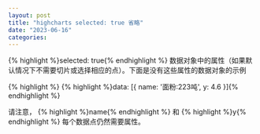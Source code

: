 ```yaml
---
layout: post
title: "highcharts selected: true 省略"
date: "2023-06-16"
categories: 
---
```

<p>{% highlight %}selected: true{% endhighlight %} 数据对象中的属性（如果默认情况下不需要切片或选择相应的点）。下面是没有这些属性的数据对象的示例</p>

{% highlight %}
{% highlight %}data: [{ name: &#39;面粉:223吨&#39;, y: 4.6 }]{% endhighlight %}

<p>请注意， {% highlight %}name{% endhighlight %} 和 {% highlight %}y{% endhighlight %} 每个数据点仍然需要属性。</p>

